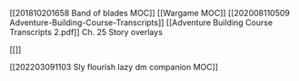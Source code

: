 
[[201810201658 Band of blades MOC]]
[[Wargame MOC]]
[[202008110509 Adventure-Building-Course-Transcripts]]
[[Adventure Building Course Transcripts 2.pdf]] Ch. 25 Story overlays

[[]]



[[202203091103 Sly flourish lazy dm companion MOC]]